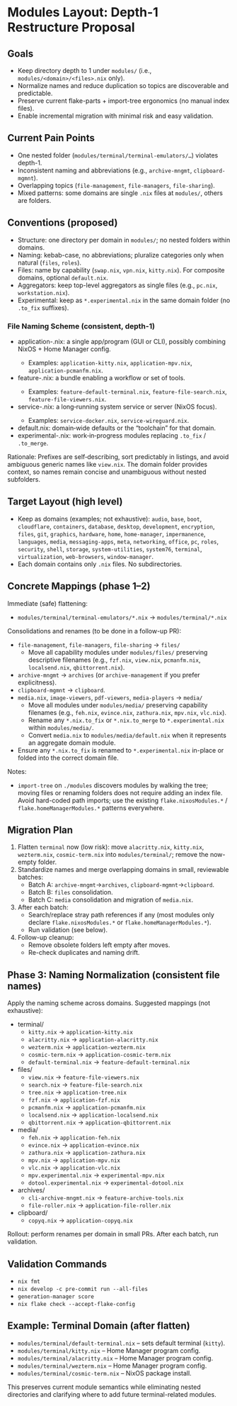 # Modules Layout: Depth-1 Restructure Proposal

## Goals

- Keep directory depth to 1 under `modules/` (i.e., `modules/<domain>/<files>.nix` only).
- Normalize names and reduce duplication so topics are discoverable and predictable.
- Preserve current flake-parts + import-tree ergonomics (no manual index files).
- Enable incremental migration with minimal risk and easy validation.

## Current Pain Points

- One nested folder (`modules/terminal/terminal-emulators/…`) violates depth-1.
- Inconsistent naming and abbreviations (e.g., `archive-mngmt`, `clipboard-mgmnt`).
- Overlapping topics (`file-management`, `file-managers`, `file-sharing`).
- Mixed patterns: some domains are single `.nix` files at `modules/`, others are folders.

## Conventions (proposed)

- Structure: one directory per domain in `modules/`; no nested folders within domains.
- Naming: kebab-case, no abbreviations; pluralize categories only when natural (`files`, `roles`).
- Files: name by capability (`swap.nix`, `vpn.nix`, `kitty.nix`). For composite domains, optional `default.nix`.
- Aggregators: keep top-level aggregators as single files (e.g., `pc.nix`, `workstation.nix`).
- Experimental: keep as `*.experimental.nix` in the same domain folder (no `.to_fix` suffixes).

### File Naming Scheme (consistent, depth-1)

- application-<program>.nix: a single app/program (GUI or CLI), possibly combining NixOS + Home Manager config.
  - Examples: `application-kitty.nix`, `application-mpv.nix`, `application-pcmanfm.nix`.
- feature-<capability>.nix: a bundle enabling a workflow or set of tools.
  - Examples: `feature-default-terminal.nix`, `feature-file-search.nix`, `feature-file-viewers.nix`.
- service-<daemon>.nix: a long‑running system service or server (NixOS focus).
  - Examples: `service-docker.nix`, `service-wireguard.nix`.
- default.nix: domain‑wide defaults or the “toolchain” for that domain.
- experimental-<name>.nix: work‑in‑progress modules replacing `.to_fix` / `.to_merge`.

Rationale: Prefixes are self‑describing, sort predictably in listings, and avoid ambiguous generic names like `view.nix`. The domain folder provides context, so names remain concise and unambiguous without nested subfolders.

## Target Layout (high level)

- Keep as domains (examples; not exhaustive): `audio`, `base`, `boot`, `cloudflare`, `containers`, `database`, `desktop`, `development`, `encryption`, `files`, `git`, `graphics`, `hardware`, `home`, `home-manager`, `impermanence`, `languages`, `media`, `messaging-apps`, `meta`, `networking`, `office`, `pc`, `roles`, `security`, `shell`, `storage`, `system-utilities`, `system76`, `terminal`, `virtualization`, `web-browsers`, `window-manager`.
- Each domain contains only `.nix` files. No subdirectories.

## Concrete Mappings (phase 1–2)

Immediate (safe) flattening:

- `modules/terminal/terminal-emulators/*.nix` → `modules/terminal/*.nix`

Consolidations and renames (to be done in a follow-up PR):

- `file-management`, `file-managers`, `file-sharing` → `files/`
  - Move all capability modules under `modules/files/` preserving descriptive filenames (e.g., `fzf.nix`, `view.nix`, `pcmanfm.nix`, `localsend.nix`, `qbittorrent.nix`).
- `archive-mngmt` → `archives` (or `archive-management` if you prefer explicitness).
- `clipboard-mgmnt` → `clipboard`.
- `media.nix`, `image-viewers`, `pdf-viewers`, `media-players` → `media/`
  - Move all modules under `modules/media/` preserving capability filenames (e.g., `feh.nix`, `evince.nix`, `zathura.nix`, `mpv.nix`, `vlc.nix`).
  - Rename any `*.nix.to_fix` or `*.nix.to_merge` to `*.experimental.nix` within `modules/media/`.
  - Convert `media.nix` to `modules/media/default.nix` when it represents an aggregate domain module.
- Ensure any `*.nix.to_fix` is renamed to `*.experimental.nix` in-place or folded into the correct domain file.

Notes:

- `import-tree` on `./modules` discovers modules by walking the tree; moving files or renaming folders does not require adding an index file. Avoid hard-coded path imports; use the existing `flake.nixosModules.*` / `flake.homeManagerModules.*` patterns everywhere.

## Migration Plan

1. Flatten `terminal` now (low risk): move `alacritty.nix`, `kitty.nix`, `wezterm.nix`, `cosmic-term.nix` into `modules/terminal/`; remove the now-empty folder.
2. Standardize names and merge overlapping domains in small, reviewable batches:
   - Batch A: `archive-mngmt`→`archives`, `clipboard-mgmnt`→`clipboard`.
   - Batch B: `files` consolidation.
   - Batch C: `media` consolidation and migration of `media.nix`.
3. After each batch:
   - Search/replace stray path references if any (most modules only declare `flake.nixosModules.*` or `flake.homeManagerModules.*`).
   - Run validation (see below).
4. Follow-up cleanup:
   - Remove obsolete folders left empty after moves.
   - Re-check duplicates and naming drift.

## Phase 3: Naming Normalization (consistent file names)

Apply the naming scheme across domains. Suggested mappings (not exhaustive):

- terminal/
  - `kitty.nix` → `application-kitty.nix`
  - `alacritty.nix` → `application-alacritty.nix`
  - `wezterm.nix` → `application-wezterm.nix`
  - `cosmic-term.nix` → `application-cosmic-term.nix`
  - `default-terminal.nix` → `feature-default-terminal.nix`
- files/
  - `view.nix` → `feature-file-viewers.nix`
  - `search.nix` → `feature-file-search.nix`
  - `tree.nix` → `application-tree.nix`
  - `fzf.nix` → `application-fzf.nix`
  - `pcmanfm.nix` → `application-pcmanfm.nix`
  - `localsend.nix` → `application-localsend.nix`
  - `qbittorrent.nix` → `application-qbittorrent.nix`
- media/
  - `feh.nix` → `application-feh.nix`
  - `evince.nix` → `application-evince.nix`
  - `zathura.nix` → `application-zathura.nix`
  - `mpv.nix` → `application-mpv.nix`
  - `vlc.nix` → `application-vlc.nix`
  - `mpv.experimental.nix` → `experimental-mpv.nix`
  - `dotool.experimental.nix` → `experimental-dotool.nix`
- archives/
  - `cli-archive-mngmt.nix` → `feature-archive-tools.nix`
  - `file-roller.nix` → `application-file-roller.nix`
- clipboard/
  - `copyq.nix` → `application-copyq.nix`

Rollout: perform renames per domain in small PRs. After each batch, run validation.

## Validation Commands

- `nix fmt`
- `nix develop -c pre-commit run --all-files`
- `generation-manager score`
- `nix flake check --accept-flake-config`

## Example: Terminal Domain (after flatten)

- `modules/terminal/default-terminal.nix` – sets default terminal (`kitty`).
- `modules/terminal/kitty.nix` – Home Manager program config.
- `modules/terminal/alacritty.nix` – Home Manager program config.
- `modules/terminal/wezterm.nix` – Home Manager program config.
- `modules/terminal/cosmic-term.nix` – NixOS package install.

This preserves current module semantics while eliminating nested directories and clarifying where to add future terminal-related modules.
